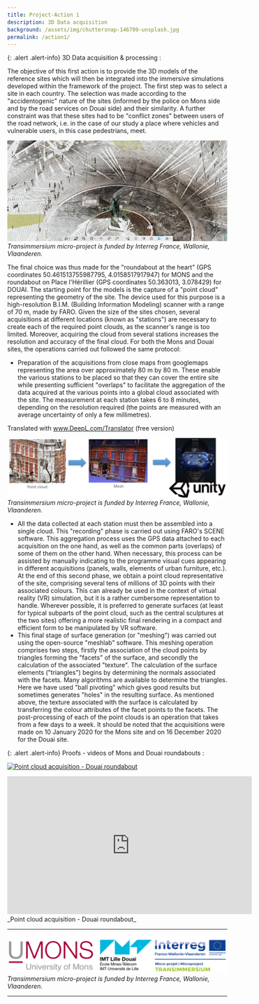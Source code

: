 ```yaml
---
title: Project-Action 1
description: 3D Data acquisition
background: /assets/img/chuttersnap-146799-unsplash.jpg
permalink: /action1/
---
```



{: .alert .alert-info}
3D Data acquisition & processing :

The objective of this first action is to provide the 3D models of the reference sites which will then be integrated into the immersive simulations developed within the framework of the project. The first step was to select a site in each country. The selection was made according to the "accidentogenic" nature of the sites (informed by the police on Mons side and by the road services on Douai side) and their similarity. A further constraint was that these sites had to be "conflict zones" between users of the road network, i.e. in the case of our study a place where vehicles and vulnerable users, in this case pedestrians, meet. 

![Project partners](https://raw.githubusercontent.com/numediart/Transimmersium/main/assets/img/trans_Action1_scan2.jpg)
_Transimmersium micro-project is funded by Interreg France, Wallonie, Vlaanderen._

The final choice was thus made for the "roundabout at the heart" (GPS coordinates 50.461513755987795, 4.0158517917947) for MONS and the roundabout on Place l'Hérillier (GPS coordinates 50.363013, 3.078429) for DOUAI. The starting point for the models is the capture of a "point cloud" representing the geometry of the site. The device used for this purpose is a high-resolution B.I.M. (Building Information Modeling) scanner with a range of 70 m, made by FARO. Given the size of the sites chosen, several acquisitions at different locations (known as "stations") are necessary to create each of the required point clouds, as the scanner's range is too limited. Moreover, acquiring the cloud from several stations increases the resolution and accuracy of the final cloud. 
For both the Mons and Douai sites, the operations carried out followed the same protocol:  
* Preparation of the acquisitions from close maps from googlemaps representing the area over approximately 80 m by 80 m. These enable the various stations to be placed so that they can cover the entire site while presenting sufficient "overlaps" to facilitate the aggregation of the data acquired at the various points into a global cloud associated with the site. The measurement at each station takes 6 to 8 minutes, depending on the resolution required (the points are measured with an average uncertainty of only a few millimetres). 

Translated with www.DeepL.com/Translator (free version)

![Project partners](https://raw.githubusercontent.com/numediart/Transimmersium/main/assets/img/trans_action1.jpg)
_Transimmersium micro-project is funded by Interreg France, Wallonie, Vlaanderen._

* All the data collected at each station must then be assembled into a single cloud. This "recording" phase is carried out using FARO's SCENE software. This aggregation process uses the GPS data attached to each acquisition on the one hand, as well as the common parts (overlaps) of some of them on the other hand. When necessary, this process can be assisted by manually indicating to the programme visual cues appearing in different acquisitions (panels, walls, elements of urban furniture, etc.). At the end of this second phase, we obtain a point cloud representative of the site, comprising several tens of millions of 3D points with their associated colours. This can already be used in the context of virtual reality (VR) simulation, but it is a rather cumbersome representation to handle. Wherever possible, it is preferred to generate surfaces (at least for typical subparts of the point cloud, such as the central sculptures at the two sites) offering a more realistic final rendering in a compact and efficient form to be manipulated by VR software. 
* This final stage of surface generation (or "meshing") was carried out using the open-source "meshlab" software. This meshing operation comprises two steps, firstly the association of the cloud points by triangles forming the "facets" of the surface, and secondly the calculation of the associated "texture". The calculation of the surface elements ("triangles") begins by determining the normals associated with the facets. Many algorithms are available to determine the triangles. Here we have used "ball pivoting" which gives good results but sometimes generates "holes" in the resulting surface. As mentioned above, the texture associated with the surface is calculated by transferring the colour attributes of the facet points to the facets. The post-processing of each of the point clouds is an operation that takes from a few days to a week. It should be noted that the acquisitions were made on 10 January 2020 for the Mons site and on 16 December 2020 for the Douai site.

{: .alert .alert-info}
Proofs - videos of Mons and Douai roundabouts :

[![Point cloud acquisition - Douai roundabout](http://img.youtube.com/vi/Rt71vzozXPI/0.jpg)](http://www.youtube.com/watch?v=Rt71vzozXPI "Point cloud acquisition - Douai roundabout")

<iframe width="560" height="315" src="https://www.youtube.com/embed/Rt71vzozXPI" frameborder="0" allow="accelerometer; autoplay; clipboard-write; encrypted-media; gyroscope; picture-in-picture" allowfullscreen></iframe>
_Point cloud acquisition - Douai roundabout_


---

![Project partners](https://raw.githubusercontent.com/numediart/Transimmersium/main/assets/img/trans_partners.jpg)
_Transimmersium micro-project is funded by Interreg France, Wallonie, Vlaanderen._

---